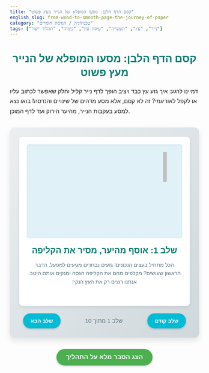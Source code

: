 ```yaml
---
title: "קסם הדף הלבן: מסעו המופלא של הנייר מעץ פשוט"
english_slug: from-wood-to-smooth-page-the-journey-of-paper
category: "טכנולוגיה / הנדסת חומרים"
tags: ["נייר", "עץ", "תעשייה", "עיסת עץ", "כימיה", "תהליך ייצור"]
---
```

<h1>קסם הדף הלבן: מסעו המופלא של הנייר מעץ פשוט</h1>
<p>דמיינו לרגע: איך גזע עץ כבד ויציב הופך לדף נייר קליל וחלק שאפשר לכתוב עליו או לקפל לאוריגמי? זה לא קסם, אלא מסע מדהים של שינויים והנדסה! בואו נצא למסע בעקבות הנייר, מהיער הירוק ועד לדף המוכן.</p>

<div class="paper-process-app">
    <div class="stages-container">
        <div class="stage active" data-stage="0">
            <div class="animation-area">
                <div class="logs-pile">
                    <div class="log log-1"></div>
                    <div class="log log-2"></div>
                    <div class="log log-3"></div>
                </div>
                 <div class="truck"></div>
                 <div class="crane"></div>
            </div>
            <div class="text-description">
                <h2>שלב 1: אוסף מהיער, מסיר את הקליפה</h2>
                <p>הכל מתחיל בעצים הנכונים! גזעים נבחרים מגיעים למפעל. הדבר הראשון שעושים? מקלפים מהם את הקליפה הגסה ומנקים אותם היטב. אנחנו רוצים רק את העץ הנקי!</p>
            </div>
        </div>
        <div class="stage" data-stage="1">
            <div class="animation-area">
                <div class="chipper-machine">
                    <div class="chipper-in"></div>
                    <div class="chipper-out"></div>
                </div>
                <div class="chip chip-1"></div>
                <div class="chip chip-2"></div>
                <div class="chip chip-3"></div>
                <div class="chip chip-4"></div>
                 <div class="chip chip-5"></div>
            </div>
            <div class="text-description">
                <h2>שלב 2: פסיפס של שבבים קטנים</h2>
                <p>הגזעים המקולפים לא נשארים שלמים. הם נכנסים למכונת ענק שהופכת אותם לפסיפס של שבבים קטנים ואחידים. זה כמו לפרק את העץ לחלקיקים מוכנים לשלב הבא!</p>
            </div>
        </div>
        <div class="stage" data-stage="2">
            <div class="animation-area">
                <div class="digester-vessel">
                    <div class="boiling-liquid"></div>
                    <div class="pulp-forming"></div>
                    <div class="steam"></div>
                </div>
            </div>
            <div class="text-description">
                <h2>שלב 3: מרק קסמים - בישול והפרדה</h2>
                <p>השבבים צוללים למיכל ענק עם "מרק" כימי חזק ומתבשלים! הבישול מפרק את ה"דבק" הטבעי שבעץ (ליגנין), ומשחרר את סיבי התאית - הם הלב של הנייר! בסוף השלב, יש לנו עיסה סמיכה.</p>
            </div>
        </div>
        <div class="stage" data-stage="3">
            <div class="animation-area">
                <div class="washing-tank-ani">
                    <div class="wash-water"></div>
                    <div class="dirty-pulp"></div>
                    <div class="clean-pulp"></div>
                </div>
            </div>
            <div class="text-description">
                <h2>שלב 4: מקלחת מרעננת - שטיפה וניקוי</h2>
                <p>העיסה אחרי הבישול לא לגמרי נקייה. היא חייבת לעבור שטיפה יסודית במים צלולים כדי להסיר את שאריות הכימיקלים וה"דבק" המפורק. מנקים היטב כדי לקבל עיסה טהורה!</p>
            </div>
        </div>
        <div class="stage" data-stage="4">
            <div class="animation-area">
                <div class="bleaching-tank-ani">
                    <div class="bleaching-agent"></div>
                    <div class="gray-pulp"></div>
                    <div class="white-pulp"></div>
                </div>
            </div>
            <div class="text-description">
                <h2>שלב 5: הופכים את העיסה ללבנה!</h2>
                <p>אם רוצים נייר לבן ובהיר, העיסה עוברת תהליך הלבנה. חומרים מיוחדים פועלים עליה ומוציאים ממנה את הצבעים הנותרים. העיסה הופכת ללבנה ומוכנה להיות נייר חלק!</p>
            </div>
        </div>
        <div class="stage" data-stage="5">
            <div class="animation-area">
                <div class="dilution-tank-ani">
                    <div class="diluted-flow"></div>
                    <div class="water-in"></div>
                </div>
            </div>
            <div class="text-description">
                <h2>שלב 6: שחייה בבריכה ענקית - דילול במים</h2>
                <p>העיסה הסמיכה חייבת להיות דלילה מאוד כדי להתפזר כמו שצריך. מוסיפים לה כמויות עצומות של מים! עכשיו יש לנו תרחיף שמכיל המון מים ומעט סיבים. זה קריטי לשלב הבא!</p>
            </div>
        </div>
        <div class="stage" data-stage="6">
            <div class="animation-area">
                <div class="fourdrinier-wire-ani">
                    <div class="pulp-stream"></div>
                    <div class="wire-mesh"></div>
                    <div class="water-drain"></div>
                </div>
            </div>
            <div class="text-description">
                <h2>שלב 7: מסע על רשת - פיזור ויצירת יריעה</h2>
                <p>התרחיף הדליל נשפך על רשת דקה ונעה כמו מסוע ענק. המים מתחילים לברוח דרך הרשת, והסיבים נשארים למעלה ומסתבכים זה בזה, ויוצרים לאט לאט "שטיח" רטוב של נייר!</p>
            </div>
        </div>
        <div class="stage" data-stage="7">
            <div class="animation-area">
                <div class="press-section-ani">
                    <div class="press-roll press-roll-1"></div>
                    <div class="press-roll press-roll-2"></div>
                    <div class="wet-sheet-press"></div>
                    <div class="water-squeeze"></div>
                </div>
            </div>
            <div class="text-description">
                <h2>שלב 8: סחיטה חזקה - מוציאים את המים</h2>
                <p>היריעה עדיין רטובה מאוד. היא עוברת דרך סדרת גלילי לחץ ענקיים. הגלילים האלה סוחטים החוצה עוד המון מים ומדחסים את הסיבים יחד. זה כמו לנגב את היריעה לפני הייבוש!</p>
            </div>
        </div>
        <div class="stage" data-stage="8">
            <div class="animation-area">
                <div class="dryer-section-ani">
                    <div class="dryer-roll dryer-roll-1"></div>
                    <div class="dryer-roll dryer-roll-2"></div>
                    <div class="drying-sheet-ani"></div>
                    <div class="steam-rise"></div>
                </div>
            </div>
            <div class="text-description">
                <h2>שלב 9: חום יבש - הופכים לנייר מוצק</h2>
                <p>אחרי הסחיטה, היריעה עוברת על גבי גלילים גדולים ומחוממים מאוד. החום גורם למים שנותרו להתאדות לחלוטין. הסיבים נקשרים חזק זה לזה, והיריעה הרכה הופכת סוף סוף לנייר יבש ויציב!</p>
            </div>
        </div>
        <div class="stage" data-stage="9">
            <div class="animation-area">
                <div class="finishing-section-ani">
                    <div class="paper-roll-ani"></div>
                    <div class="cutter-ani"></div>
                    <div class="cut-paper-stack"></div>
                </div>
            </div>
            <div class="text-description">
                <h2>שלב 10: גלגול, חיתוך ואריזה - הנייר מוכן!</h2>
                <p>הנייר המוגמר מגולגל לגלילי ענק. משם הוא עובר עיבודים אחרונים: חיתוך לגדלים שונים, ציפויים מיוחדים אם צריך, ואז הוא נארז. עכשיו הוא מוכן למסעו הבא - אליכם, אל בתי הספר, המשרדים והמדפסות!</p>
            </div>
        </div>
    </div>
    <div class="navigation-buttons">
        <button id="prev-stage" class="nav-button">שלב קודם</button>
        <span id="stage-indicator">שלב 1 מתוך 10</span>
        <button id="next-stage" class="nav-button">שלב הבא</button>
    </div>
</div>

<style>
@import url('https://fonts.googleapis.com/css2?family=Heebo:wght@300;400;700&display=swap');

.paper-process-app {
    font-family: 'Heebo', sans-serif;
    max-width: 800px;
    margin: 30px auto;
    padding: 25px;
    border-radius: 12px;
    background: linear-gradient(to bottom right, #eceff1, #cfd8dc); /* Subtle gradient background */
    direction: rtl;
    text-align: right;
    box-shadow: 0 8px 16px rgba(0, 0, 0, 0.1);
    color: #37474f;
}

h1 {
    text-align: center;
    color: #00796b; /* Teal color */
    margin-bottom: 20px;
    font-weight: 700;
    font-size: 2em;
    line-height: 1.3;
}

p {
    font-size: 1.1em;
    line-height: 1.7;
    margin-bottom: 20px;
}

.stages-container {
    position: relative;
    min-height: 450px; /* Increased height for better animations */
    overflow: hidden;
    border-radius: 8px;
    background-color: #ffffff;
    margin-bottom: 20px;
    box-shadow: 0 4px 8px rgba(0, 0, 0, 0.08);
}

.stage {
    position: absolute;
    top: 0;
    left: 0;
    width: 100%;
    height: 100%;
    display: none;
    flex-direction: column;
    align-items: center;
    padding: 20px;
    box-sizing: border-box;
    opacity: 0; /* Start with opacity 0 for fade-in */
    transition: opacity 0.6s ease-in-out; /* Smoother transition */
}

.stage.active {
    display: flex;
    opacity: 1; /* Fade in */
}

.animation-area {
    width: 100%;
    height: 250px; /* Increased animation area */
    background-color: #e0f2f7; /* Light blue background */
    margin-bottom: 20px;
    border-radius: 6px;
    overflow: hidden;
    position: relative;
    display: flex;
    justify-content: center;
    align-items: center;
    box-shadow: inset 0 2px 5px rgba(0, 0, 0, 0.05);
}

.text-description {
    width: 100%;
    text-align: center;
}

.text-description h2 {
    margin-top: 0;
    color: #00796b; /* Match header color */
    font-size: 1.6em;
    margin-bottom: 10px;
    font-weight: 700;
}

.text-description p {
    color: #546e7a; /* Deeper grey for text */
    line-height: 1.6;
    font-size: 1em;
    font-weight: 300;
}

.navigation-buttons {
    display: flex;
    justify-content: space-between;
    align-items: center;
    padding: 0 10px;
}

.nav-button {
    padding: 12px 20px;
    font-size: 1em;
    cursor: pointer;
    border: none;
    border-radius: 25px; /* Pill shape */
    background-color: #00bcd4; /* Cyan color */
    color: white;
    transition: background-color 0.3s ease, transform 0.1s ease;
    font-weight: 700;
    box-shadow: 0 2px 5px rgba(0, 0, 0, 0.2);
}

.nav-button:disabled {
    background-color: #b0bec5; /* Light grey */
    cursor: not-allowed;
    box-shadow: none;
}

.nav-button:hover:not(:disabled) {
    background-color: #00acc1; /* Darker cyan */
    transform: translateY(-1px); /* Subtle hover effect */
}

.nav-button:active:not(:disabled) {
    transform: translateY(0); /* Press effect */
    box-shadow: 0 1px 3px rgba(0, 0, 0, 0.2);
}


#stage-indicator {
    font-size: 1.1em;
    color: #546e7a; /* Match description color */
    font-weight: 400;
}

/* --- Advanced Animations for Stages --- */

/* Stage 0: Logging and De-barking */
.stage[data-stage="0"] .logs-pile {
    position: absolute;
    left: 10%;
    bottom: 20px;
    display: flex;
    gap: 10px;
}
.stage[data-stage="0"] .log {
    width: 30px;
    height: 100px;
    background-color: #8d6e63; /* Brown log color */
    border-radius: 5px;
    transform: rotate(5deg);
    opacity: 0;
    animation: logArrive 1s ease-out forwards;
}
.stage[data-stage="0"] .log-1 { animation-delay: 0.2s; }
.stage[data-stage="0"] .log-2 { animation-delay: 0.4s; transform: rotate(-5deg); }
.stage[data-stage="0"] .log-3 { animation-delay: 0.6s; }

.stage[data-stage="0"] .truck {
    width: 80px;
    height: 50px;
    background-color: #455a64; /* Dark grey truck */
    border-radius: 5px;
    position: absolute;
    left: -100px;
    bottom: 20px;
    animation: truckDrive 3s linear forwards 1s;
}

.stage[data-stage="0"] .crane {
    width: 10px;
    height: 80px;
    background-color: #c0c0c0;
    position: absolute;
    right: 10%;
    top: 20px;
    transform-origin: bottom center;
    animation: craneMove 4s ease-in-out infinite alternate;
}

@keyframes logArrive {
    from { transform: translateY(50px) rotate(0deg); opacity: 0; }
    to { transform: translateY(0) rotate(5deg); opacity: 1; }
}
@keyframes truckDrive {
    from { left: -100px; }
    to { left: 20%; }
}
@keyframes craneMove {
    0% { transform: rotate(0deg); }
    100% { transform: rotate(30deg); }
}


/* Stage 1: Chipping */
.stage[data-stage="1"] .chipper-machine {
     width: 150px;
     height: 120px;
     background-color: #78909c; /* Blue-grey machine */
     border-radius: 8px;
     position: relative;
     overflow: hidden;
     box-shadow: 0 4px 8px rgba(0, 0, 0, 0.1);
     display: flex;
     flex-direction: column;
     align-items: center;
     justify-content: space-around;
}
.stage[data-stage="1"] .chipper-in {
    width: 80px;
    height: 30px;
    background-color: #546e7a;
    clip-path: polygon(0% 0%, 100% 0%, 80% 100%, 20% 100%);
    animation: woodIn 3s linear infinite;
}
.stage[data-stage="1"] .chipper-out {
    width: 100px;
    height: 40px;
    background-color: #546e7a;
    clip-path: polygon(20% 0%, 80% 0%, 100% 100%, 0% 100%);
    animation: chipsOut 3s linear infinite;
}

.stage[data-stage="1"] .chip {
    width: 15px;
    height: 15px;
    background-color: #a1887f; /* Brown chip color */
    border-radius: 3px;
    position: absolute;
    animation: chipFall 2s ease-in infinite;
}
.stage[data-stage="1"] .chip-1 { top: 80px; left: 45%; animation-delay: 0s; }
.stage[data-stage="1"] .chip-2 { top: 90px; left: 55%; animation-delay: 0.5s; }
.stage[data-stage="1"] .chip-3 { top: 100px; left: 40%; animation-delay: 1s; }
.stage[data-stage="1"] .chip-4 { top: 110px; left: 60%; animation-delay: 1.5s; }
.stage[data-stage="1"] .chip-5 { top: 70px; left: 50%; animation-delay: 2s; }


@keyframes woodIn {
    0% { transform: translateY(-20px); opacity: 0.5; }
    50% { transform: translateY(0); opacity: 1; }
    100% { transform: translateY(-20px); opacity: 0.5; }
}

@keyframes chipsOut {
    0% { transform: translateY(20px); opacity: 0.5; }
    50% { transform: translateY(0); opacity: 1; }
    100% { transform: translateY(20px); opacity: 0.5; }
}

@keyframes chipFall {
    0% { transform: translateY(-20px) rotate(0deg); opacity: 0; }
    20% { opacity: 1; }
    100% { transform: translateY(100px) rotate(360deg); opacity: 0; }
}


/* Stage 2: Digester */
.stage[data-stage="2"] .digester-vessel {
    width: 120px;
    height: 180px;
    background-color: #90a4ae; /* Greyish-blue tank */
    border-radius: 15px;
    position: relative;
    overflow: hidden;
    box-shadow: inset 0 0 10px rgba(0, 0, 0, 0.2);
}
.stage[data-stage="2"] .boiling-liquid {
    width: 100%;
    height: 100%;
    background: linear-gradient(to bottom, #ffab91, #ff8a65); /* Orange/Red hot liquid */
    position: absolute;
    bottom: 0;
    animation: liquidBoil 2s infinite linear;
}
.stage[data-stage="2"] .pulp-forming {
    width: 80%;
    height: 80%;
    background-color: rgba(121, 85, 72, 0.7); /* Brownish pulp */
    border-radius: 8px;
    position: absolute;
    top: 10%;
    left: 10%;
    animation: pulpSwirl 4s infinite ease-in-out;
}
.stage[data-stage="2"] .steam {
    width: 50px;
    height: 50px;
    background-color: rgba(255, 255, 255, 0.6);
    border-radius: 50%;
    position: absolute;
    top: 10px;
    left: calc(50% - 25px);
    animation: steamRise 3s infinite ease-out;
}

@keyframes liquidBoil {
    0% { transform: translateY(0px); }
    50% { transform: translateY(-5px); }
    100% { transform: translateY(0px); }
}
@keyframes pulpSwirl {
    0% { transform: rotate(0deg); }
    100% { transform: rotate(360deg); }
}
@keyframes steamRise {
    0% { transform: translateY(0); opacity: 1; }
    100% { transform: translateY(-50px); opacity: 0; }
}


/* Stage 3: Washing */
.stage[data-stage="3"] .washing-tank-ani {
    width: 120px;
    height: 180px;
    background-color: #e0f7fa; /* Light blue water */
    border-radius: 15px;
    position: relative;
    overflow: hidden;
    box-shadow: inset 0 0 10px rgba(0, 0, 0, 0.1);
}
.stage[data-stage="3"] .wash-water {
    width: 100%;
    height: 100%;
    background: linear-gradient(to bottom, #e0f7fa, #b2ebf2);
    position: absolute;
    bottom: 0;
}
.stage[data-stage="3"] .dirty-pulp {
    width: 80%;
    height: 80%;
    background-color: rgba(161, 136, 127, 0.5); /* Dirty pulp color */
    border-radius: 8px;
    position: absolute;
    top: 10%;
    left: 10%;
    animation: pulpWash 3s infinite ease-in-out;
}
.stage[data-stage="3"] .clean-pulp {
    width: 80%;
    height: 80%;
    background-color: rgba(255, 250, 250, 0.7); /* Clean pulp color */
    border-radius: 8px;
    position: absolute;
    top: 10%;
    left: 10%;
    opacity: 0;
    animation: pulpClean 3s infinite ease-in-out 1.5s; /* Delayed to appear cleaner */
}

@keyframes pulpWash {
    0%, 100% { opacity: 1; }
    50% { opacity: 0; } /* Simulating washing away dirt */
}
@keyframes pulpClean {
    0%, 100% { opacity: 0; }
    50% { opacity: 1; } /* Simulating clean pulp appearing */
}


/* Stage 4: Bleaching */
.stage[data-stage="4"] .bleaching-tank-ani {
    width: 120px;
    height: 180px;
    background-color: #e1f5fe; /* Very light blue tank */
    border-radius: 15px;
    position: relative;
    overflow: hidden;
    box-shadow: inset 0 0 10px rgba(0, 0, 0, 0.08);
}
.stage[data-stage="4"] .bleaching-agent {
     width: 100%;
     height: 100%;
     background: radial-gradient(circle, rgba(255,255,255,0.8) 0%, rgba(225,245,254,0.5) 100%);
     position: absolute;
     top: 0;
     left: 0;
     animation: agentSwirl 5s infinite linear;
}
.stage[data-stage="4"] .gray-pulp {
    width: 80%;
    height: 80%;
    background-color: rgba(207, 216, 220, 0.8); /* Greyish pulp */
    border-radius: 8px;
    position: absolute;
    top: 10%;
    left: 10%;
    animation: pulpBleach 4s infinite ease-in-out;
}
.stage[data-stage="4"] .white-pulp {
    width: 80%;
    height: 80%;
    background-color: rgba(255, 255, 255, 0.9); /* White pulp */
    border-radius: 8px;
    position: absolute;
    top: 10%;
    left: 10%;
    opacity: 0;
    animation: pulpBleachResult 4s infinite ease-in-out 2s;
}

@keyframes agentSwirl {
    0% { transform: rotate(0deg); }
    100% { transform: rotate(360deg); }
}
@keyframes pulpBleach {
    0% { background-color: rgba(207, 216, 220, 0.8); }
    50% { background-color: rgba(236, 239, 241, 0.8); }
    100% { background-color: rgba(207, 216, 220, 0.8); }
}
@keyframes pulpBleachResult {
    0% { opacity: 0; }
    50% { opacity: 1; }
    100% { opacity: 0; }
}


/* Stage 5: Dilution */
.stage[data-stage="5"] .dilution-tank-ani {
    width: 180px;
    height: 150px;
    background-color: #b3e5fc; /* Lighter blue tank */
    border-radius: 15px;
    position: relative;
    overflow: hidden;
    box-shadow: inset 0 0 10px rgba(0, 0, 0, 0.1);
    display: flex;
    justify-content: center;
    align-items: center;
}
.stage[data-stage="5"] .diluted-flow {
    width: 90%;
    height: 90%;
    background: radial-gradient(circle, rgba(255,255,255,0.9) 0%, rgba(179,229,252,0.8) 100%); /* Watery white pulp */
    border-radius: 8px;
    animation: diluteSwirl 5s infinite ease-in-out;
}
.stage[data-stage="5"] .water-in {
    width: 30px;
    height: 80px;
    background-color: #03a9f4; /* Blue water stream */
    position: absolute;
    top: -80px;
    left: 20px;
    animation: waterPour 2s infinite linear;
}

@keyframes diluteSwirl {
    0% { transform: scale(0.9) rotate(0deg); opacity: 0.8; }
    50% { transform: scale(1) rotate(180deg); opacity: 1; }
    100% { transform: scale(0.9) rotate(360deg); opacity: 0.8; }
}
@keyframes waterPour {
    0% { transform: translateY(0); opacity: 0; }
    20% { opacity: 1; }
    80% { transform: translateY(150px); opacity: 1; }
    100% { transform: translateY(150px); opacity: 0; }
}


/* Stage 6: Fourdrinier Wire */
.stage[data-stage="6"] .fourdrinier-wire-ani {
    width: 95%;
    height: 120px;
    background-color: #cfd8dc; /* Light grey wire base */
    position: relative;
    overflow: hidden;
    box-shadow: inset 0 2px 5px rgba(0, 0, 0, 0.05);
}
.stage[data-stage="6"] .wire-mesh {
     width: 100%;
     height: 100%;
     background: repeating-linear-gradient(0deg, transparent, transparent 5px, rgba(120, 144, 156, 0.3) 5px, rgba(120, 144, 156, 0.3) 6px);
     background-size: 100% 10px;
     animation: wireMove 5s linear infinite;
}
.stage[data-stage="6"] .pulp-stream {
    width: 400px; /* Wider than container to flow */
    height: 80px;
    background-color: rgba(255, 255, 255, 0.9); /* White watery pulp */
    position: absolute;
    top: 0;
    left: -200px; /* Start off screen */
    animation: pulpFlow 6s linear infinite;
    clip-path: polygon(10% 0, 100% 0, 90% 100%, 0% 100%); /* Shape of flowing stream */
}
.stage[data-stage="6"] .water-drain {
    width: 100%;
    height: 50px;
    background-color: #b3e5fc; /* Blue water */
    position: absolute;
    bottom: 0;
    animation: waterDrain 3s ease-in infinite alternate;
}

@keyframes wireMove {
    from { background-position: 0 0; }
    to { background-position: 50px 0; }
}
@keyframes pulpFlow {
    0% { left: -400px; }
    100% { left: 100%; }
}
@keyframes waterDrain {
    0%, 100% { transform: translateY(0); opacity: 1; }
    50% { transform: translateY(10px); opacity: 0.5; }
}


/* Stage 7: Pressing */
.stage[data-stage="7"] .press-section-ani {
    width: 95%;
    height: 150px;
    background-color: #e0f2f7;
    position: relative;
    display: flex;
    justify-content: space-around;
    align-items: center;
    overflow: hidden;
}
.stage[data-stage="7"] .press-roll {
    width: 60px;
    height: 150px;
    background-color: #78909c;
    border-radius: 30px; /* Half width */
    position: relative; /* To position pseudoelements for rotation effect */
    overflow: hidden;
    box-shadow: inset 0 0 10px rgba(0, 0, 0, 0.3);
}
/* Add rotation lines */
.stage[data-stage="7"] .press-roll::before,
.stage[data-stage="7"] .press-roll::after {
    content: '';
    position: absolute;
    width: 100%;
    height: 5px;
    background-color: rgba(255, 255, 255, 0.3);
    top: 50%;
    left: 0;
    transform-origin: center center;
    animation: rollRotate 4s linear infinite;
}
.stage[data-stage="7"] .press-roll::after {
    transform: rotate(90deg);
}

.stage[data-stage="7"] .press-roll-1 { left: -10px; }
.stage[data-stage="7"] .press-roll-2 { right: -10px; }

.stage[data-stage="7"] .wet-sheet-press {
    width: 120%; /* Wider than container to flow */
    height: 50px;
    background-color: rgba(255, 255, 255, 0.9); /* White wet sheet */
    position: absolute;
    top: calc(50% - 25px);
    left: -10%; /* Start off screen */
    animation: sheetFlowPress 4s linear infinite;
}
.stage[data-stage="7"] .water-squeeze {
    width: 100%;
    height: 20px;
    background-color: #03a9f4; /* Blue water */
    position: absolute;
    bottom: 10px;
    animation: squeezeDrops 2s ease-out infinite alternate;
    opacity: 0.8;
}

@keyframes rollRotate {
    from { transform: rotate(0deg); }
    to { transform: rotate(360deg); }
}
@keyframes sheetFlowPress {
    0% { left: -20%; }
    100% { left: 100%; }
}
@keyframes squeezeDrops {
    0%, 100% { transform: translateY(0); opacity: 0.8; }
    50% { transform: translateY(10px); opacity: 0.4; }
}


/* Stage 8: Drying */
.stage[data-stage="8"] .dryer-section-ani {
    width: 95%;
    height: 150px;
    background-color: #fff3e0; /* Light orange background */
    position: relative;
    display: flex;
    justify-content: space-around;
    align-items: center;
    overflow: hidden;
}
.stage[data-stage="8"] .dryer-roll {
    width: 80px;
    height: 150px;
    background-color: #ffab91; /* Orange hot roll */
    border-radius: 40px; /* Half width */
    position: relative;
    overflow: hidden;
    box-shadow: inset 0 0 15px rgba(255, 87, 34, 0.5);
}
/* Hot glow effect */
.stage[data-stage="8"] .dryer-roll::before {
    content: '';
    position: absolute;
    top: 0;
    left: 0;
    width: 100%;
    height: 100%;
    background: radial-gradient(circle, rgba(255,152,0,0.6) 0%, rgba(255,152,0,0) 70%);
    animation: hotGlow 3s infinite alternate;
}

.stage[data-stage="8"] .drying-sheet-ani {
    width: 120%; /* Wider than container */
    height: 40px;
    background-color: #fff9c4; /* Pale yellow/cream paper */
    position: absolute;
    top: calc(50% - 20px);
    left: -10%; /* Start off screen */
    animation: sheetFlowDry 4s linear infinite;
}
.stage[data-stage="8"] .steam-rise {
    width: 30px;
    height: 50px;
    background-color: rgba(255, 255, 255, 0.7);
    border-radius: 50%;
    position: absolute;
    top: 50px;
    left: 30%;
    animation: steamRiseDry 3s infinite ease-out;
}
.stage[data-stage="8"] .steam-rise:nth-child(2) { left: 60%; animation-delay: 1.5s; }


@keyframes hotGlow {
    0%, 100% { opacity: 0.7; }
    50% { opacity: 1; }
}
@keyframes sheetFlowDry {
    0% { left: -20%; }
    100% { left: 100%; }
}
@keyframes steamRiseDry {
    0% { transform: translateY(0) scale(0.5); opacity: 0; }
    20% { opacity: 1; scale: 0.8; }
    80% { opacity: 1; scale: 1; }
    100% { transform: translateY(-80px) scale(1.2); opacity: 0; }
}


/* Stage 9: Finishing */
.stage[data-stage="9"] .finishing-section-ani {
     width: 95%;
     height: 150px;
     background-color: #e0f7fa;
     position: relative;
     display: flex;
     justify-content: center;
     align-items: center;
     overflow: hidden;
}
.stage[data-stage="9"] .paper-roll-ani {
     width: 80px;
     height: 120px;
     background-color: #ffffff; /* White paper */
     border: 1px solid #b0bec5;
     border-radius: 40px; /* Half width */
     position: absolute;
     left: 10%;
     box-shadow: 0 4px 8px rgba(0, 0, 0, 0.1);
     animation: rollPaper 5s linear infinite;
}
.stage[data-stage="9"] .cutter-ani {
     width: 10px;
     height: 150px;
     background-color: #546e7a; /* Dark grey cutter */
     position: absolute;
     left: 50%;
     transform: translateX(-50%);
     animation: cutterSlice 2s ease-in-out infinite alternate;
}
.stage[data-stage="9"] .cut-paper-stack {
    width: 100px;
    height: 100px;
    background-color: #ffffff;
    border: 1px solid #b0bec5;
    position: absolute;
    right: 10%;
    bottom: 20px;
    box-shadow: 0 4px 8px rgba(0, 0, 0, 0.1);
    opacity: 0;
    animation: stackAppear 5s ease-out infinite;
}

@keyframes rollPaper {
    0% { transform: rotate(0deg); }
    100% { transform: rotate(360deg); }
}
@keyframes cutterSlice {
    0%, 100% { transform: translateX(-50%) translateY(0px); }
    50% { transform: translateX(-50%) translateY(10px); }
}
@keyframes stackAppear {
    0% { opacity: 0; transform: translateY(20px); }
    60% { opacity: 0; }
    80% { opacity: 1; transform: translateY(0); }
    100% { opacity: 1; transform: translateY(0); }
}


/* --- Explanation Section Styling --- */
#show-explanation-button {
    display: block;
    margin: 30px auto 20px auto;
    padding: 12px 25px;
    font-size: 1.1em;
    cursor: pointer;
    border: none;
    border-radius: 25px;
    background-color: #4caf50; /* Green color */
    color: white;
    transition: background-color 0.3s ease, transform 0.1s ease;
    font-weight: 700;
    box-shadow: 0 2px 5px rgba(0, 0, 0, 0.2);
}

#show-explanation-button:hover {
    background-color: #43a047; /* Darker green */
     transform: translateY(-1px);
}
#show-explanation-button:active {
     transform: translateY(0);
     box-shadow: 0 1px 3px rgba(0, 0, 0, 0.2);
}

#explanation-section {
    margin-top: 20px;
    padding: 20px;
    border-radius: 8px;
    background-color: #ffffff;
    direction: rtl;
    text-align: right;
    box-shadow: 0 4px 8px rgba(0, 0, 0, 0.08);
    color: #546e7a;
    font-weight: 300;
    line-height: 1.7;
    transition: opacity 0.6s ease-in-out;
    opacity: 1;
}

#explanation-section.hidden {
    opacity: 0;
    height: 0;
    padding: 0 20px; /* Maintain horizontal padding */
    overflow: hidden; /* Hide content when collapsed */
    margin-top: 0;
}


#explanation-section h2 {
    color: #00796b;
    margin-top: 0;
    border-bottom: 2px solid #00bcd4; /* Cyan border */
    padding-bottom: 8px;
    margin-bottom: 15px;
    font-size: 1.5em;
    font-weight: 700;
}

#explanation-section ul {
    list-style: none;
    padding: 0;
}

#explanation-section li {
    margin-bottom: 15px;
    padding-right: 25px; /* Space for bullet */
    position: relative;
    line-height: 1.6;
    color: #546e7a;
}

#explanation-section li::before {
    content: '✓'; /* Checkmark bullet */
    position: absolute;
    right: 0;
    color: #4caf50; /* Green checkmark */
    font-weight: bold;
    font-size: 1.2em;
    top: -2px;
}

#explanation-section strong {
    color: #37474f; /* Slightly darker for emphasis */
    font-weight: 700;
}

</style>

<button id="show-explanation-button">הצג הסבר מלא על התהליך</button>

<div id="explanation-section" class="hidden">
    <h2>מסעו המופלא של הנייר: הסבר מפורט</h2>
    <ul>
        <li><strong>שלב 1: אוסף מהיער, מסיר את הקליפה:</strong> הכל מתחיל בחומר הגלם הטבעי ביותר - העץ. בתי חרושת לנייר משתמשים בעיקר בעצי מחט ועצים רכים אחרים, שסיביהם ארוכים ומתאימים במיוחד לייצור נייר איכותי. הגזעים המגיעים מהיער עוברים תהליך קילוף יעיל להסרת הקליפה החיצונית וניקוי מוחלט מכל לכלוך, אדמה או חומרים לא רצויים. רק "לב העץ" הנקי ממשיך הלאה.</li>
        <li><strong>שלב 2: פסיפס של שבבים קטנים:</strong> גזעי העץ הנקיים מוזנים למכונות ענקיות ורועשות הנקראות "פורסים" או "מכונות קיצוץ". מכונות אלו חותכות את הגזעים לחתיכות קטנות ואחידות בגודל של מטבעות או מעט יותר. שבבים אלו, הנקראים "צ'יפים", מגדילים משמעותית את שטח הפנים של העץ ומוכנים לעבור את התהליך הכימי שיפרק אותם.</li>
        <li><strong>שלב 3: מרק קסמים - בישול והפרדה:</strong> השבבים מועברים למיכלים עצומים דמויי סיר לחץ, הנקראים "דיג'סטורים". שם, בטמפרטורות ולחצים גבוהים, הם "מבושלים" בתמיסה כימית מיוחדת (בתהליך קראפט המודרני, זו לרוב תערובת של נתרן הידרוקסיד ונתרן סולפיד). המטרה העיקרית היא לפרק את הליגנין – פולימר מורכב המשמש כ"דבק" טבעי המחבר את סיבי התאית (צלולוז) בעץ. כשהליגנין מתפרק, סיבי התאית משתחררים, ומתקבלת עיסה סמיכה וחומה הנקראת "פאפ" (pulp).</li>
        <li><strong>שלב 4: מקלחת מרעננת - שטיפה וניקוי:</strong> העיסה החומה מכילה כעת את סיבי התאית הרצויים, אך גם שאריות של הליגנין המפורק, כימיקלים מתהליך הבישול וזיהומים קטנים אחרים. העיסה עוברת סדרה של שטיפות במים נקיים ושלבי ניקוי נוספים (למשל סינון או ציקלוני סחיטה) כדי להסיר את כל החומרים הלא רצויים ולהבטיח שהסיבים טהורים ככל האפשר.</li>
        <li><strong>שלב 5: הופכים את העיסה ללבנה!:</strong> אם הנייר המיועד הוא לבן (כמו נייר הדפסה או כתיבה), העיסה עוברת תהליך הלבנה. תהליך זה משתמש בחומרים מחמצנים (כמו מי חמצן, אוזון או דו-תחמוצת כלור בתהליכים ידידותיים יותר לסביבה) שמנטרלים או מסירים את הפיגמנטים הצבעוניים הטבעיים שנותרו בעץ. התוצאה היא עיסה בהירה ולבנה, שהיא הבסיס לנייר הלבן שאנו מכירים.</li>
        <li><strong>שלב 6: שחייה בבריכה ענקית - דילול במים:</strong> כדי לאפשר פיזור אחיד ורציף של הסיבים על גבי הרשת בשלב הבא, העיסה המרוכזת מדללת בצורה דרמטית עם כמויות אדירות של מים. התרחיף שנוצר הוא מימי מאוד, ולרוב מכיל רק כ-0.5% עד 1% סיבים מוצקים, וכל היתר מים. הדלילות הזו חיונית ליצירת יריעת נייר אחידה.</li>
        <li><strong>שלב 7: מסע על רשת - פיזור ויצירת יריעה:</strong> התרחיף המימי נשפך בצורה אחידה ורציפה על גבי "מסננת פורדרינייר" – רשת דקה וארוכה שנעה במהירות. כוח הכבידה, יחד עם מערכות יניקה וניעור עדינות מתחת לרשת, גורמים למים להתנקז במהירות כלפי מטה. סיבי התאית, לעומת זאת, נשארים על גבי הרשת, מסתבכים זה בזה ומתחילים ליצור מבנה ראשוני של יריעת נייר רטובה ודקה.</li>
        <li><strong>שלב 8: סחיטה חזקה - מוציאים את המים:</strong> היריעה הרטובה, שמכילה עדיין כמות ניכרת של מים, עוברת דרך סדרה של גלילי לחץ כבדים הנקראים "מכבשים". הגלילים לוחצים על היריעה ומסייעים בסחיטת מים נוספים. שלב זה לא רק מפחית את כמות המים אלא גם דוחס את הסיבים יחד ומחזק את הקשרים הראשוניים ביניהם, מה שמקנה ליריעה יציבות רבה יותר לקראת שלב הייבוש.</li>
        <li><strong>שלב 9: חום יבש - הופכים לנייר מוצק:</strong> כעת, כשהיריעה מכילה הרבה פחות מים, היא מוכנה לייבוש סופי. היא עוברת על גבי סדרה ארוכה של גלילי ייבוש גדולים ומחוממים מאוד באמצעות קיטור. החום הגבוה גורם לאידוי מהיר של שארית המים. במהלך הייבוש, סיבי התאית מתקרבים זה לזה ויוצרים קשרי מימן חזקים ככל שהמים עוזבים. זהו השלב שבו היריעה הרכה הופכת ליריעת נייר יבשה, חזקה ויציבה.</li>
        <li><strong>שלב 10: גלגול, חיתוך ואריזה - הנייר מוכן!:</strong> יריעת הנייר היבשה והמוכנה מגולגלת בסוף המכונה לגלילי ענק הנקראים "גלילי אב". גלילים אלו יכולים להיות עצומים בגודלם ומשקלם. מהגלילים הגדולים הללו, הנייר ממשיך לשלבי עיבוד סופיים בהתאם לייעודו. הוא נחתך לגדלים סטנדרטיים (כמו גלילים קטנים יותר או גיליונות שטוחים), יכול לקבל ציפויים מיוחדים (למשל ציפוי מבריק לנייר מגזינים או ציפוי לעמידות למים), ולעיתים גם עובר תהליכים כמו "קאלאנדרינג" להחלקת פני השטח. לבסוף, הנייר נארז בקפידה ונשלח למגוון רחב של שימושים ברחבי העולם!</li>
    </ul>
</div>

<script>
document.addEventListener('DOMContentLoaded', () => {
    const stages = document.querySelectorAll('.stage');
    const prevBtn = document.getElementById('prev-stage');
    const nextBtn = document.getElementById('next-stage');
    const stageIndicator = document.getElementById('stage-indicator');
    const explanationBtn = document.getElementById('show-explanation-button');
    const explanationSection = document.getElementById('explanation-section');

    let currentStageIndex = 0;
    const totalStages = stages.length;

    function updateStageDisplay() {
        stages.forEach((stage, index) => {
             // Use opacity and pointer-events for smooth fade transition
             stage.style.opacity = 0;
             stage.style.pointerEvents = 'none'; // Disable interaction on non-active stages

            if (index === currentStageIndex) {
                 stage.style.display = 'flex'; // Show flex for layout
                 // Use a small delay before fading in to ensure display is updated
                 setTimeout(() => {
                    stage.style.opacity = 1;
                    stage.style.pointerEvents = 'auto'; // Enable interaction
                 }, 50); // Small delay
            } else {
                 // Hide completely after transition ends
                 setTimeout(() => {
                    if (index !== currentStageIndex) {
                         stage.style.display = 'none';
                    }
                 }, 600); // Match CSS transition duration
            }
        });
        updateNavigationButtons();
        updateStageIndicator();
    }

    function updateNavigationButtons() {
        prevBtn.disabled = currentStageIndex === 0;
        nextBtn.disabled = currentStageIndex === totalStages - 1;
    }

    function updateStageIndicator() {
        stageIndicator.textContent = `שלב ${currentStageIndex + 1} מתוך ${totalStages}`;
    }

    prevBtn.addEventListener('click', () => {
        if (currentStageIndex > 0) {
            currentStageIndex--;
            updateStageDisplay();
        }
    });

    nextBtn.addEventListener('click', () => {
        if (currentStageIndex < totalStages - 1) {
            currentStageIndex++;
            updateStageDisplay();
        }
    });

    explanationBtn.addEventListener('click', () => {
        explanationSection.classList.toggle('hidden');
        if (explanationSection.classList.contains('hidden')) {
            explanationBtn.textContent = 'הצג הסבר מלא על התהליך';
             explanationSection.style.maxHeight = '0'; // Collapse height
        } else {
            explanationBtn.textContent = 'הסתר הסבר מלא על התהליך';
             // Set height to auto after displaying to allow content to show
             explanationSection.style.maxHeight = '2000px'; // A value large enough to contain content
        }
         // Toggle aria-expanded state for accessibility
         const isHidden = explanationSection.classList.contains('hidden');
         explanationBtn.setAttribute('aria-expanded', !isHidden);
         explanationSection.setAttribute('aria-hidden', isHidden);
    });

    // Initialize the display and add accessibility attributes
    updateStageDisplay();
    explanationSection.setAttribute('aria-hidden', true);
    explanationBtn.setAttribute('aria-expanded', false);
    explanationBtn.setAttribute('aria-controls', 'explanation-section');
});
</script>